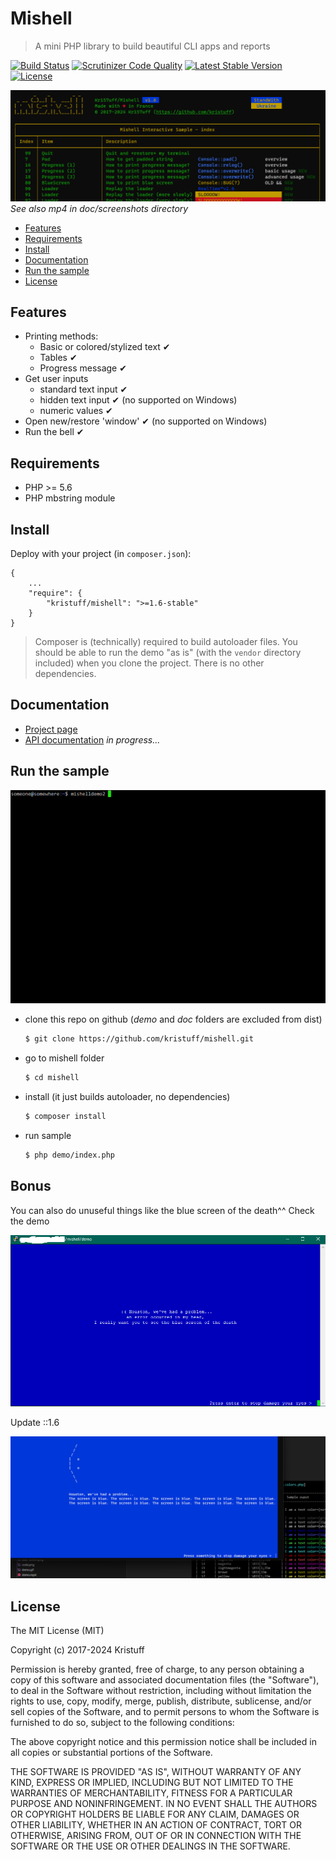 
# Mishell 

> A mini PHP library to build beautiful CLI apps and reports

[![Build Status](https://scrutinizer-ci.com/g/kristuff/mishell/badges/build.png?b=master)](https://scrutinizer-ci.com/g/kristuff/mishell/build-status/master)
[![Scrutinizer Code Quality](https://scrutinizer-ci.com/g/kristuff/mishell/badges/quality-score.png?b=master)](https://scrutinizer-ci.com/g/kristuff/mishell/?branch=master)
[![Latest Stable Version](https://poser.pugx.org/kristuff/mishell/v/stable)](https://packagist.org/packages/kristuff/mishell)
[![License](https://poser.pugx.org/kristuff/mishell/license)](https://packagist.org/packages/kristuff/mishell)

![sample](doc/screenshots/mishell1.6.png) 
*See also mp4 in doc/screenshots directory*



- [Features](#features) 
- [Requirements](#requirements) 
- [Install](#install) 
- [Documentation](#documentation) 
- [Run the sample](#run-the-sample) 
- [License](#license) 

Features
--------
- Printing methods:
    - Basic or colored/stylized text ✔
    - Tables ✔
    - Progress message ✔
- Get user inputs
    - standard text input ✔
    - hidden text input ✔ (no supported on Windows)
    - numeric values  ✔ 
- Open new/restore 'window' ✔ (no supported on Windows)
- Run the bell ✔

Requirements
------------
- PHP >= 5.6
- PHP mbstring module


Install
--------

Deploy with your project (in `composer.json`):


```
{
    ...
    "require": {
        "kristuff/mishell": ">=1.6-stable"
    }
}
```

> Composer is (technically) required to build autoloader files. You should be able to run the demo "as is" (with the `vendor` directory included) when you clone the project. There is no other dependencies.


Documentation
--------

- [Project page](https://kristuff.fr/projects/mishell)
- [API documentation](https://kristuff.fr/projects/mishell/doc)   *in progress...*


Run the sample
--------
![demo](doc/screenshots/demo.gif)

- clone this repo on github (*demo* and *doc* folders are excluded from dist)
    ```bash
    $ git clone https://github.com/kristuff/mishell.git
    ```
- go to mishell folder
    ```bash
    $ cd mishell
    ```
- install (it just builds autoloader, no dependencies)
    ```bash
    $ composer install
    ```
- run sample
    ```bash
    $ php demo/index.php
    ```

Bonus
-----
You can also do unuseful things like the blue screen of the death^^ Check the demo

![blue-screen](doc/screenshots/blue-screen.png) 

Update ::1.6

![blue-screen-1.6](doc/screenshots/blue-screen-1.5.9.png)

License
-------

The MIT License (MIT)

Copyright (c) 2017-2024 Kristuff

Permission is hereby granted, free of charge, to any person obtaining a copy
of this software and associated documentation files (the "Software"), to deal
in the Software without restriction, including without limitation the rights
to use, copy, modify, merge, publish, distribute, sublicense, and/or sell
copies of the Software, and to permit persons to whom the Software is
furnished to do so, subject to the following conditions:

The above copyright notice and this permission notice shall be included in
all copies or substantial portions of the Software.

THE SOFTWARE IS PROVIDED "AS IS", WITHOUT WARRANTY OF ANY KIND, EXPRESS OR
IMPLIED, INCLUDING BUT NOT LIMITED TO THE WARRANTIES OF MERCHANTABILITY,
FITNESS FOR A PARTICULAR PURPOSE AND NONINFRINGEMENT. IN NO EVENT SHALL THE
AUTHORS OR COPYRIGHT HOLDERS BE LIABLE FOR ANY CLAIM, DAMAGES OR OTHER
LIABILITY, WHETHER IN AN ACTION OF CONTRACT, TORT OR OTHERWISE, ARISING FROM,
OUT OF OR IN CONNECTION WITH THE SOFTWARE OR THE USE OR OTHER DEALINGS IN
THE SOFTWARE.
